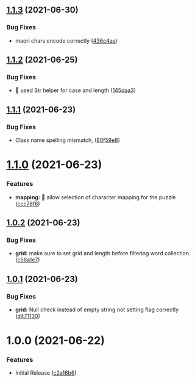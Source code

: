 ## [1.1.3](https://github.com/customd/word-finder/compare/v1.1.2...v1.1.3) (2021-06-30)


### Bug Fixes

* maori chars encode correctly ([436c4ae](https://github.com/customd/word-finder/commit/436c4ae4e250e5dd8173807c938693977cbfc1f6))

## [1.1.2](https://github.com/customd/word-finder/compare/v1.1.1...v1.1.2) (2021-06-25)


### Bug Fixes

* :bug: used Str helper for case and length ([145daa3](https://github.com/customd/word-finder/commit/145daa305a1e3ea3b0e096fac2dbd0de43ffe5c4))

## [1.1.1](https://github.com/customd/word-finder/compare/v1.1.0...v1.1.1) (2021-06-23)


### Bug Fixes

* Class name spelling mismatch, ([80f59e8](https://github.com/customd/word-finder/commit/80f59e849fc35f3fb6bf59898996ad062f5cf4af))

# [1.1.0](https://github.com/customd/word-finder/compare/v1.0.2...v1.1.0) (2021-06-23)


### Features

* **mapping:** :art: allow selection of character mapping for the puzzle ([ccc78f8](https://github.com/customd/word-finder/commit/ccc78f8e39b1665e8c47ceb14afeb6f901708c28))

## [1.0.2](https://github.com/customd/word-finder/compare/v1.0.1...v1.0.2) (2021-06-23)


### Bug Fixes

* **grid:** make sure to set grid and length before filtering word collection ([c56a1e7](https://github.com/customd/word-finder/commit/c56a1e79045f8026096335b3befd3d248fedadb4))

## [1.0.1](https://github.com/customd/word-finder/compare/v1.0.0...v1.0.1) (2021-06-23)


### Bug Fixes

* **grid:** Null check instead of empty string not setting flag correctly ([d471130](https://github.com/customd/word-finder/commit/d4711302f66020343217baf414b2ab7d8135fe8c))

# 1.0.0 (2021-06-22)


### Features

* Initial Release ([c2a16b6](https://github.com/customd/word-finder/commit/c2a16b6e995135029662c9e13dcd7df6cf34fc6c))
